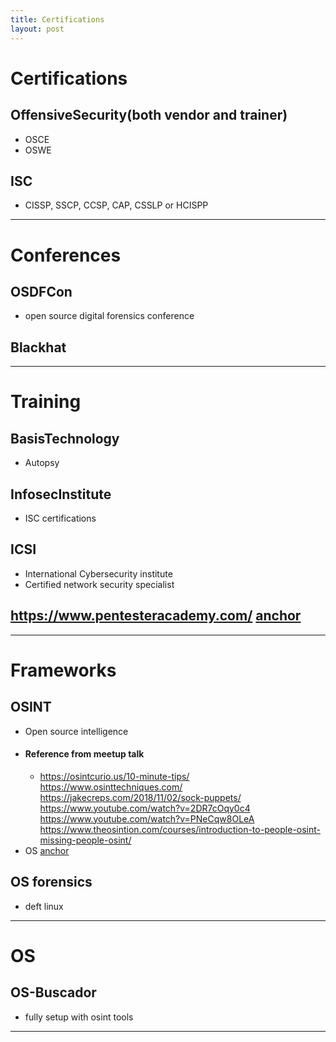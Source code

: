 ```yaml
---
title: Certifications
layout: post
---
```

    
# Certifications

## OffensiveSecurity(both vendor and trainer) 
* OSCE 
* OSWE 

## ISC 
* CISSP, SSCP, CCSP, CAP, CSSLP or HCISPP 

---
# Conferences

## OSDFCon 
* open source digital forensics conference 

## Blackhat 

---
# Training

## BasisTechnology 
* Autopsy 

## InfosecInstitute 
* ISC certifications 

## ICSI 
* International Cybersecurity institute 
* Certified network security specialist 

## https://www.pentesteracademy.com/ [anchor](https://www.pentesteracademy.com/ "anchor")

---
# Frameworks

## OSINT 
* Open source intelligence 
* #### Reference from meetup talk 
	* https://osintcurio.us/10-minute-tips/  https://www.osinttechniques.com/  https://jakecreps.com/2018/11/02/sock-puppets/  https://www.youtube.com/watch?v=2DR7cOqy0c4  https://www.youtube.com/watch?v=PNeCqw8OLeA  https://www.theosintion.com/courses/introduction-to-people-osint-missing-people-osint/ 
* OS [anchor](xmind:#0dsrpbqgq6v3vh1kedn1t0gbl3 "anchor")

## OS forensics 
* deft linux 

---
# OS

## OS-Buscador 
* fully setup with osint tools 

---
